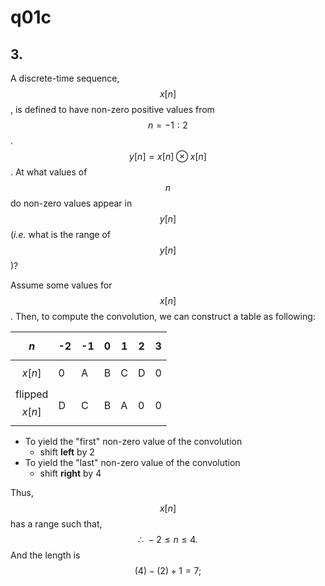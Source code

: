 # q01c

## 3.
A discrete-time sequence, $$x[n]$$, is defined to have non-zero positive values from $$n=-1:2$$. $$y[n]=x[n]\otimes{x}[n]$$. At what values of $$n$$ do non-zero values appear in $$y[n]$$ (*i.e.* what is the range of $$y[n]$$)?


Assume some values for $$x[n]$$. Then, to compute the convolution, we can construct a table as following:

| $$n$$ | -2 | -1 | 0 | 1 | 2 | 3 |
| :---- | -- | -- | - | - | - | - |
| $$x[n]$$ | 0 | A | B | C | D | 0 |
| flipped $$x[n]$$ | D | C | B | A | 0 | 0 |

- To yield the "first" non-zero value of the convolution
	- shift __left__ by 2
- To yield the "last" non-zero value of the convolution
	- shift __right__ by 4

Thus, $$x[n]$$ has a range such that,
$$
\therefore\:-2\leq{n}\leq4.
$$
And the length is
$$
(4)-(2)+1=7;
$$
